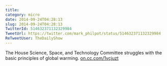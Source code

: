 ```yaml
---
title: 
category: micro
date: 2014-09-24T04:28:13
slug: 2014-09-24T04:28:13
TwitterId: 514632371132329984
TweetUrl: https://twitter.com/mark_philpot/status/514632371132329984
ReTweetUser: TheDailyShow
---
```


<i class="fa fa-retweet" aria-hidden="true"></i> The House Science, Space, and Technology Committee struggles with the basic principles of global warming. [on.cc.com/1vcjuzt](http://on.cc.com/1vcjuzt)